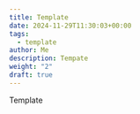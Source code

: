```yaml
---
title: Template
date: 2024-11-29T11:30:03+00:00
tags:
  - template
author: Me
description: Tempate
weight: "2"
draft: true
---
```

Template
